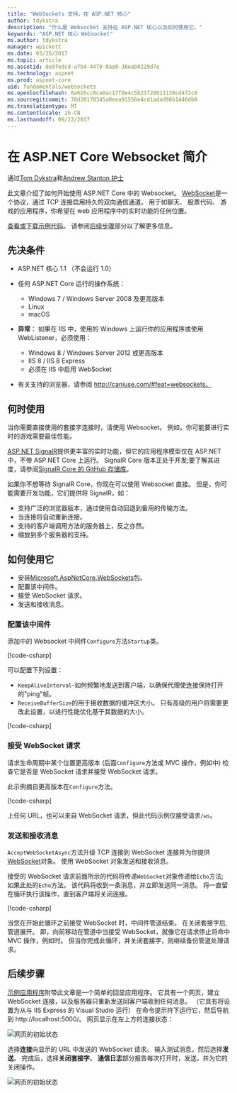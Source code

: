 ```yaml
---
title: "WebSockets 支持，在 ASP.NET 核心"
author: tdykstra
description: "什么是 Websocket 支持在 ASP.NET 核心以及如何使用它。"
keywords: "ASP.NET 核心 Websocket"
ms.author: tdykstra
manager: wpickett
ms.date: 03/25/2017
ms.topic: article
ms.assetid: 0e0fedcd-a7b4-4479-8ae0-36eab0229d7e
ms.technology: aspnet
ms.prod: aspnet-core
uid: fundamentals/websockets
ms.openlocfilehash: 8a6b5cc8ca8ac17f0e4c5b23f20013130cd472c8
ms.sourcegitcommit: 78d28178345a0eea91556e4cd1adad98b1446db8
ms.translationtype: MT
ms.contentlocale: zh-CN
ms.lasthandoff: 09/22/2017
---
```

# <a name="introduction-to-websockets-in-aspnet-core"></a>在 ASP.NET Core Websocket 简介

通过[Tom Dykstra](https://github.com/tdykstra)和[Andrew Stanton 护士](https://github.com/anurse)

此文章介绍了如何开始使用 ASP.NET Core 中的 Websocket。 [WebSocket](https://wikipedia.org/wiki/WebSocket)是一个协议，通过 TCP 连接启用持久的双向通信通道。 用于如聊天、 股票代码、 游戏的应用程序，你希望在 web 应用程序中的实时功能的任何位置。

[查看或下载示例代码](https://github.com/aspnet/Docs/tree/master/aspnetcore/fundamentals/websockets/sample)。 请参阅[后续步骤](#next-steps)部分以了解更多信息。


## <a name="prerequisites"></a>先决条件

* ASP.NET 核心 1.1 （不会运行 1.0）
* 任何 ASP.NET Core 运行的操作系统：
  
  * Windows 7 / Windows Server 2008 及更高版本
  * Linux
  * macOS

* **异常**： 如果在 IIS 中，使用的 Windows 上运行你的应用程序或使用 WebListener，必须使用：

  * Windows 8 / Windows Server 2012 或更高版本
  * IIS 8 / IIS 8 Express
  * 必须在 IIS 中启用 WebSocket

* 有关支持的浏览器，请参阅 http://caniuse.com/#feat=websockets。

## <a name="when-to-use-it"></a>何时使用

当你需要直接使用的套接字连接时，请使用 Websocket。 例如，你可能要进行实时的游戏需要最佳性能。

[ASP.NET SignalR](https://docs.microsoft.com/aspnet/signalr/overview/getting-started/introduction-to-signalr)提供更丰富的实时功能，但它的应用程序模型仅在 ASP.NET 中，不带 ASP.NET Core 上运行。 SignalR Core 版本正处于开发;要了解其进度，请参阅[SignalR Core 的 GitHub 存储库](https://github.com/aspnet/SignalR)。

如果你不想等待 SignalR Core，你现在可以使用 Websocket 直接。 但是，你可能需要开发功能，它们提供将 SignalR，如：

* 支持广泛的浏览器版本，通过使用自动回退到备用的传输方法。
* 当连接将自动重新连接。
* 支持的客户端调用方法的服务器上，反之亦然。
* 缩放到多个服务器的支持。

## <a name="how-to-use-it"></a>如何使用它

* 安装[Microsoft.AspNetCore.WebSockets](https://www.nuget.org/packages/Microsoft.AspNetCore.WebSockets/)包。
* 配置该中间件。
* 接受 WebSocket 请求。
* 发送和接收消息。

### <a name="configure-the-middleware"></a>配置该中间件

添加中的 Websocket 中间件`Configure`方法`Startup`类。

[!code-csharp[](websockets/sample/Startup.cs?name=UseWebSockets)]

可以配置下列设置：

* `KeepAliveInterval`-如何频繁地发送到客户端，以确保代理使连接保持打开的"ping"帧。
* `ReceiveBufferSize`的用于接收数据的缓冲区大小。 只有高级的用户将需要更改此设置，以进行性能优化基于其数据的大小。

[!code-csharp[](websockets/sample/Startup.cs?name=UseWebSocketsOptions)]

### <a name="accept-websocket-requests"></a>接受 WebSocket 请求

请求生命周期中某个位置更高版本 (后面`Configure`方法或 MVC 操作，例如中) 检查它是否是 WebSocket 请求并接受 WebSocket 请求。

此示例摘自更高版本在`Configure`方法。

[!code-csharp[](websockets/sample/Startup.cs?name=AcceptWebSocket&highlight=7)]

上任何 URL，也可以来自 WebSocket 请求，但此代码示例仅接受请求`/ws`。

### <a name="send-and-receive-messages"></a>发送和接收消息

`AcceptWebSocketAsync`方法升级 TCP 连接到 WebSocket 连接并为你提供[WebSocket](https://docs.microsoft.com/dotnet/core/api/system.net.websockets.websocket)对象。 使用 WebSocket 对象发送和接收消息。

接受的 WebSocket 请求前面所示的代码将传递`WebSocket`对象传递给`Echo`方法; 如果此处的`Echo`方法。 该代码将收到一条消息，并立即发送同一消息。 将一直留在循环执行该操作，直到客户端将关闭连接。 

[!code-csharp[](websockets/sample/Startup.cs?name=Echo)]

当您在开始此循环之前接受 WebSocket 时，中间件管道结束。  在关闭套接字后, 管道展开。 即，向前移动在管道中当接受 WebSocket，就像它在请求停止将命中 MVC 操作，例如时。  但当你完成此循环，并关闭套接字，则继续备份管道处理请求。

## <a name="next-steps"></a>后续步骤

[示例应用程序](https://github.com/aspnet/Docs/tree/master/aspnetcore/fundamentals/websockets/sample)附带此文章是一个简单的回显应用程序。 它具有一个网页，建立 WebSocket 连接，以及服务器只重新发送回客户端收到任何消息。 （它具有将设置为从与 IIS Express 的 Visual Studio 运行） 在命令提示符下运行它，然后导航到 http://localhost:5000/。 网页显示在左上方的连接状态：

![网页的初始状态](websockets/_static/start.png)

选择**连接**向显示的 URL 中发送的 WebSocket 请求。  输入测试消息，然后选择**发送**。 完成后，选择**关闭套接字**。 **通信日志**部分报告每次打开时，发送，并为它的关闭操作。

![网页的初始状态](websockets/_static/end.png)

